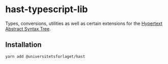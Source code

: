 # hast-typescript-lib

Types, conversions, utilities as well as certain extensions for the [Hypertext Abstract Syntax Tree](https://github.com/syntax-tree/hast).

## Installation

```
yarn add @universitetsforlaget/hast
```
